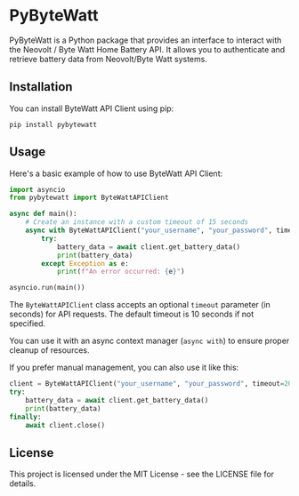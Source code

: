 # PyByteWatt

PyByteWatt is a Python package that provides an interface to interact with the Neovolt / Byte Watt Home Battery API. It allows you to authenticate and retrieve battery data from Neovolt/Byte Watt systems.

## Installation

You can install ByteWatt API Client using pip:

```
pip install pybytewatt
```

## Usage

Here's a basic example of how to use ByteWatt API Client:

```python
import asyncio
from pybytewatt import ByteWattAPIClient

async def main():
    # Create an instance with a custom timeout of 15 seconds
    async with ByteWattAPIClient("your_username", "your_password", timeout=15.0) as client:
        try:
            battery_data = await client.get_battery_data()
            print(battery_data)
        except Exception as e:
            print(f"An error occurred: {e}")

asyncio.run(main())
```

The `ByteWattAPIClient` class accepts an optional `timeout` parameter (in seconds) for API requests. The default timeout is 10 seconds if not specified.

You can use it with an async context manager (`async with`) to ensure proper cleanup of resources.

If you prefer manual management, you can also use it like this:

```python
client = ByteWattAPIClient("your_username", "your_password", timeout=20.0)
try:
    battery_data = await client.get_battery_data()
    print(battery_data)
finally:
    await client.close()
```

## License

This project is licensed under the MIT License - see the LICENSE file for details.
